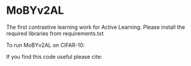 # MoBYv2AL
The first contrastive learning work for Active Learning.
Please install the required libraries from requirements.txt

To run MoBYv2AL on CIFAR-10: 

If you find this code useful please cite:
